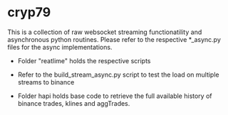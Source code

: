 # cryp79 #
This is a collection of raw websocket streaming functionatility and asynchronous python routines.
Please refer to the respective *_async.py files for the async implementations.
- Folder "reatlime" holds the respective scripts
- Refer to the build_stream_async.py script to test the load on multiple streams to binance

- Folder hapi holds base code to retrieve the full available history of binance trades, klines and aggTrades.
